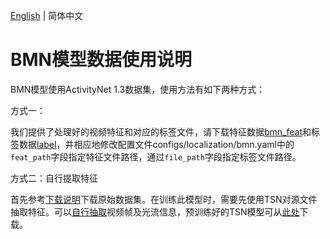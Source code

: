 [English](../../en/dataset/ActivityNet.md) | 简体中文

# BMN模型数据使用说明

BMN模型使用ActivityNet 1.3数据集，使用方法有如下两种方式：

方式一：

我们提供了处理好的视频特征和对应的标签文件，请下载特征数据[bmn\_feat](https://paddlemodels.bj.bcebos.com/video_detection/bmn_feat.tar.gz)和标签数据[label](https://paddlemodels.bj.bcebos.com/video_detection/activitynet_1.3_annotations.json)，并相应地修改配置文件configs/localization/bmn.yaml中的`feat_path`字段指定特征文件路径，通过`file_path`字段指定标签文件路径。

方式二：自行提取特征

首先参考[下载说明](https://github.com/activitynet/ActivityNet/tree/master/Crawler)下载原始数据集。在训练此模型时，需要先使用TSN对源文件抽取特征。可以[自行抽取](https://github.com/yjxiong/temporal-segment-networks)视频帧及光流信息，预训练好的TSN模型可从[此处](https://github.com/yjxiong/anet2016-cuhk)下载。

